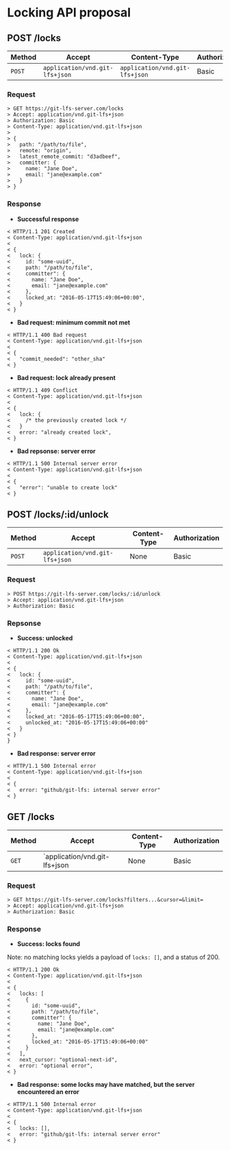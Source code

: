 # Locking API proposal

## POST /locks

| Method  | Accept                         | Content-Type                   | Authorization |
|---------|--------------------------------|--------------------------------|---------------|
| `POST`  | `application/vnd.git-lfs+json` | `application/vnd.git-lfs+json` | Basic         |

### Request

```
> GET https://git-lfs-server.com/locks
> Accept: application/vnd.git-lfs+json
> Authorization: Basic
> Content-Type: application/vnd.git-lfs+json
>
> {
>   path: "/path/to/file",
>   remote: "origin",
>   latest_remote_commit: "d3adbeef",
>   committer: {
>     name: "Jane Doe",
>     email: "jane@example.com"
>   }
> }
```

### Response

* **Successful response**
```
< HTTP/1.1 201 Created
< Content-Type: application/vnd.git-lfs+json
<
< {
<   lock: {
<     id: "some-uuid",
<     path: "/path/to/file",
<     committer": {
<       name: "Jane Doe",
<       email: "jane@example.com"
<     },
<     locked_at: "2016-05-17T15:49:06+00:00",
<   }
< }
```

* **Bad request: minimum commit not met**
```
< HTTP/1.1 400 Bad request
< Content-Type: application/vnd.git-lfs+json
<
< {
<   "commit_needed": "other_sha"
< }
```

* **Bad request: lock already present**
```
< HTTP/1.1 409 Conflict
< Content-Type: application/vnd.git-lfs+json
<
< {
<   lock: {
<     /* the previously created lock */
<   }
<   error: "already created lock",
< }
```

* **Bad repsonse: server error**
```
< HTTP/1.1 500 Internal server error
< Content-Type: application/vnd.git-lfs+json
<
< {
<   "error": "unable to create lock"
< }
```

## POST /locks/:id/unlock

| Method  | Accept                         | Content-Type | Authorization |
|---------|--------------------------------|--------------|---------------|
| `POST`  | `application/vnd.git-lfs+json` | None         | Basic         |

### Request

```
> POST https://git-lfs-server.com/locks/:id/unlock
> Accept: application/vnd.git-lfs+json
> Authorization: Basic
```

### Repsonse

* **Success: unlocked**
```
< HTTP/1.1 200 Ok
< Content-Type: application/vnd.git-lfs+json
<
< {
<   lock: {
<     id: "some-uuid",
<     path: "/path/to/file",
<     committer": {
<       name: "Jane Doe",
<       email: "jane@example.com"
<     },
<     locked_at: "2016-05-17T15:49:06+00:00",
<     unlocked_at: "2016-05-17T15:49:06+00:00"
<   }
< }
}
```

* **Bad response: server error**
```
< HTTP/1.1 500 Internal error
< Content-Type: application/vnd.git-lfs+json
<
< {
<   error: "github/git-lfs: internal server error"
< }
```

## GET /locks

| Method | Accept                        | Content-Type | Authorization |
|--------|-------------------------------|--------------|---------------|
| `GET`  | `application/vnd.git-lfs+json | None         | Basic         |

### Request

```
> GET https://git-lfs-server.com/locks?filters...&cursor=&limit=
> Accept: application/vnd.git-lfs+json
> Authorization: Basic
```

### Response

* **Success: locks found**

Note: no matching locks yields a payload of `locks: []`, and a status of 200.

```
< HTTP/1.1 200 Ok
< Content-Type: application/vnd.git-lfs+json
<
< {
<   locks: [
<     {
<       id: "some-uuid",
<       path: "/path/to/file",
<       committer": {
<         name: "Jane Doe",
<         email: "jane@example.com"
<       },
<       locked_at: "2016-05-17T15:49:06+00:00"
<     }
<   ],
<   next_cursor: "optional-next-id",
<   error: "optional error",
< }
```

* **Bad response: some locks may have matched, but the server encountered an error**
```
< HTTP/1.1 500 Internal error
< Content-Type: application/vnd.git-lfs+json
<
< {
<   locks: [],
<   error: "github/git-lfs: internal server error"
< }
```
